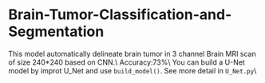 # Brain-Tumor-Classification-and-Segmentation
This model automatically delineate brain tumor in 3 channel Brain MRI scan of size 240*240 based on CNN.\\
Accuracy:73%\\
You can build a U-Net model by improt U_Net and use `build_model()`. See more detail in `U_Net.py`\\
